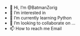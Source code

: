 - 👋 Hi, I’m @BatmanZorig
- 👀 I’m interested in 
- 🌱 I’m currently learning Python
- 💞️ I’m looking to collaborate on ...
- 📫 How to reach me Email

<!---
BatmanZorig/BatmanZorig is a ✨ special ✨ repository because its `README.md` (this file) appears on your GitHub profile.
You can click the Preview link to take a look at your changes.
--->
